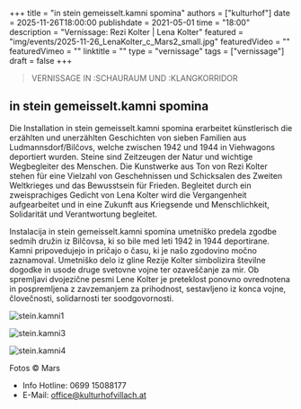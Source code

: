 +++
title = "in stein gemeisselt.kamni spomina"
authors = ["kulturhof"]
date = 2025-11-26T18:00:00
publishdate = 2021-05-01
time = "18:00"
description = "Vernissage: Rezi Kolter | Lena Kolter"
featured = "img/events/2025-11-26_LenaKolter_c_Mars2_small.jpg‎"
featuredVideo = ""
featuredVimeo = ""
linktitle = ""
type = "vernissage"
tags = ["vernissage"]
draft = false
+++

> VERNISSAGE IN :SCHAURAUM UND :KLANGKORRIDOR
## in stein gemeisselt.kamni spomina

Die Installation in stein gemeisselt.kamni spomina erarbeitet künstlerisch die erzählten und unerzählten Geschichten von sieben Familien aus Ludmannsdorf/Bilčovs, welche zwischen 1942 und 1944 in Viehwagons deportiert wurden. Steine sind Zeitzeugen der Natur und wichtige Wegbegleiter des Menschen. Die Kunstwerke aus Ton von Rezi Kolter stehen für eine Vielzahl von Geschehnissen und Schicksalen des Zweiten Weltkrieges und das Bewusstsein für Frieden. Begleitet durch ein zweisprachiges Gedicht von Lena Kolter wird die Vergangenheit aufgearbeitet und in eine Zukunft aus Kriegsende und Menschlichkeit, Solidarität und Verantwortung begleitet.

Instalacija in stein gemeisselt.kamni spomina umetniško predela zgodbe sedmih družin iz Bilčovsa, ki so bile med leti 1942 in 1944 deportirane. Kamni pripovedujejo in pričajo o času, ki je našo zgodovino močno zaznamoval. Umetniško delo iz gline Rezije Kolter simbolizira številne dogodke in usode druge svetovne vojne ter ozaveščanje za mir. Ob spremljavi dvojezične pesmi Lene Kolter je preteklost ponovno ovrednotena in pospremljena z zavzemanjem za prihodnost, sestavljeno iz konca vojne, človečnosti, solidarnosti ter soodgovornosti.

![stein.kamni1](/img/events/2025-11-26_LenaKolter_c_Mars1_small.jpg)

![stein.kamni3](/img/events/2025-11-26_LenaKolter_c_Mars3_small.jpg)

![stein.kamni4](/img/events/2025-11-26_LenaKolter_c_Mars4_small.jpg)

Fotos © Mars


- Info Hotline: 0699 15088177 
- E-Mail: office@kulturhofvillach.at
